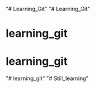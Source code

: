"# Learning_Git" 
"# Learning_Git" 
# learning_git
# learning_git
"# learning_git" 
"# Still_learning" 
